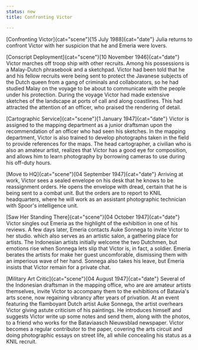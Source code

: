 ```yaml
---
status: new
title: Confronting Victor

---
```

[Confronting Victor]{cat="scene"}[15 July 1988]{cat="date"}  Julia returns to confront Victor with her suspicion that he and Emeria were lovers.  

[Conscript Deployment]{cat="scene"}[10 November 1946]{cat="date"}  Victor marches off troop ship with other recruits.
Among his possessions is a Malay-Dutch phrasebook and a sketchpad.
Victor had been told that he and his fellow recruits were being sent to
protect the Javanese subjects of the Dutch queen from a gang of
criminals and collaborators, so he had studied Malay on the voyage to be
about to communicate with the people under his protection. During the
voyage Victor had made extensive sketches of the landscape at ports of
call and along coastlines. This had attracted the attention of an
officer, who praised the rendering of detail.

[Cartographic Service]{cat="scene"}[1 January 1947]{cat="date"}  Victor is assigned to
the mapping department as a junior draftsman upon the recommendation of
an officer who had seen his sketches. In the mapping department, Victor
is also trained to develop photographs taken in the field to provide
references for the maps. The head cartographer, a civilian who is also
an amateur artist, realizes that Victor has a good eye for composition,
and allows him to learn photography by borrowing cameras to use during
his off-duty hours.

[Move to HQ]{cat="scene"}[04 September 1947]{cat="date"}  Arriving at work, Victor sees a sealed
envelope on his desk that he knows to be reassignment orders. He opens
the envelope with dread, certain that he is being sent to a combat unit.
But the orders are to report to KNIL headquarters, where he
will work as an assistant photographic technician with
Spoor's intelligence unit.

[Saw Her Standing There]{cat="scene"}[04 October 1947]{cat="date"}  Victor singles out Emeria as the highlight of the
exhibition in one of his reviews. A few days later, Emeria contacts
Auke Sonnega to invite Victor to her studio. which also serves as an artistic salon, a gathering place for artists. The Indonesian artists initially welcome the two Dutchmen, but emotions rise when Sonnega lets slip that Victor is, in fact, a soldier.  Emeria berates the artists for make her guest uncomforable, dismissing them with an imperious wave of her hand. Sonnega also takes his leave, but Emeria insists that Victor remain for a private chat. 


[Military Art Critic]{cat="scene"}[04 August 1947]{cat="date"}  Several of the Indonesian draftsman in the mapping
office, who are are amateur artists themselves, invite Victor to
accompany them to the exhibitions of Batavia's arts scene, now regaining
vibrancy after years of privation. At an event featuring the flamboyant
Dutch artist Auke Sonnega, the artist overhears Victor giving astute
criticism of his paintings. He introduces himself and suggests Victor
write up some notes and send them, along with the photos, to a friend
who works for the Bataviaasch Nieuwsblad newspaper. Victor becomes a
regular contributor to the paper, covering the arts circuit and doing
photographic essays on street life, all while concealing his status as a
KNIL recruit.
